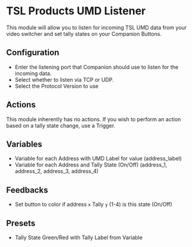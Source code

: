# TSL Products UMD Listener

This module will allow you to listen for incoming TSL UMD data from your video switcher and set tally states on your Companion Buttons.

## Configuration

- Enter the listening port that Companion should use to listen for the incoming data.
- Select whether to listen via TCP or UDP.
- Select the Protocol Version to use

## Actions

This module inherently has no actions. If you wish to perform an action based on a tally state change, use a Trigger.

## Variables

- Variable for each Address with UMD Label for value (address_label)
- Variable for each Address and Tally State (On/Off) (address_1, address_2, address_3, address_4)

## Feedbacks

- Set button to color if address `x` Tally `y` (1-4) is this state (On/Off)

## Presets

- Tally State Green/Red with Tally Label from Variable
